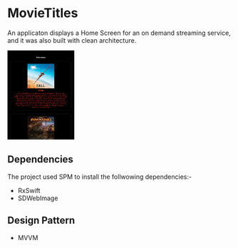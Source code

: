 # MovieTitles
An applicaton displays a Home Screen for an on demand streaming service, and it was also built with clean architecture.

<img src="https://github.com/Abdullah8888/MovieTitles/blob/main/MovieTitle/Resources/sample_image.png" alt="drawing" style="width:150px;height:200px;"/>

## Dependencies
The project used SPM to install the follwowing dependencies:-
- RxSwift
- SDWebImage

## Design Pattern
- MVVM
